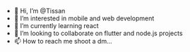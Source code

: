 - 👋 Hi, I’m @Tissan
- 👀 I’m interested in mobile and web development
- 🌱 I’m currently learning react
- 💞️ I’m looking to collaborate on flutter and node.js projects
- 📫 How to reach me shoot a dm...

<!---
Teajayy007/Teajayy007 is a ✨ special ✨ repository because its `README.md` (this file) appears on your GitHub profile.
You can click the Preview link to take a look at your changes.
--->
